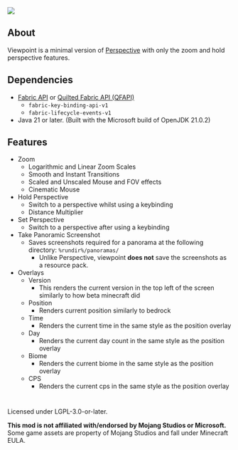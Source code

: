 ![](./logo.png)
## About
Viewpoint is a minimal version of [Perspective](https://modrinth.com/mod/mclegoman-perspective) with only the zoom and hold perspective features.

## Dependencies
- [Fabric API](https://modrinth.com/mod/fabric-api) or [Quilted Fabric API (QFAPI)](https://modrinth.com/mod/qsl)
    - `fabric-key-binding-api-v1`
    - `fabric-lifecycle-events-v1`
- Java 21 or later. (Built with the Microsoft build of OpenJDK 21.0.2)

## Features  
- Zoom  
  - Logarithmic and Linear Zoom Scales  
  - Smooth and Instant Transitions  
  - Scaled and Unscaled Mouse and FOV effects  
  - Cinematic Mouse  
- Hold Perspective  
  - Switch to a perspective whilst using a keybinding  
  - Distance Multiplier  
- Set Perspective  
  - Switch to a perspective after using a keybinding  
- Take Panoramic Screenshot  
  - Saves screenshots required for a panorama at the following directory: `%rundir%/panoramas/`  
    - Unlike Perspective, viewpoint **does not** save the screenshots as a resource pack.  
- Overlays  
  - Version    
    - This renders the current version in the top left of the screen similarly to how beta minecraft did  
  - Position  
    - Renders current position similarly to bedrock  
  - Time  
    - Renders the current time in the same style as the position overlay  
  - Day
    - Renders the current day count in the same style as the position overlay  
  - Biome  
    - Renders the current biome in the same style as the position overlay  
  - CPS  
    - Renders the current cps in the same style as the position overlay

#
Licensed under LGPL-3.0-or-later.

**This mod is not affiliated with/endorsed by Mojang Studios or Microsoft.**  
Some game assets are property of Mojang Studios and fall under Minecraft EULA.  